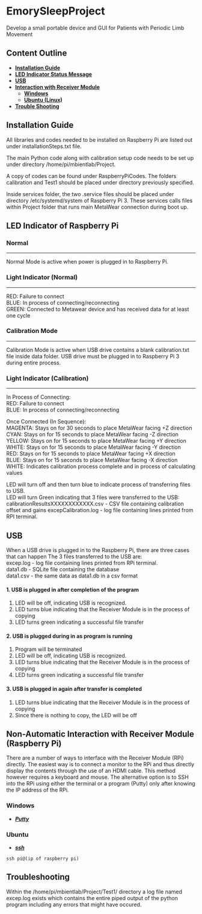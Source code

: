 EmorySleepProject
===========
Develop a small portable device and GUI for Patients with Periodic Limb Movement 
## Content Outline
- [**Installation Guide**](#installation-guide)
- [**LED Indicator Status Message**](#led-indicator-of-raspberry-pi)
- [**USB**](#usb)
- [**Interaction with Receiver Module**](#non-automatic-interaction-with-receiver-module-raspberry-pi)
  * [**Windows**](#windows)
  * [**Ubuntu (Linux)**](#ubuntu)
- [**Trouble Shooting**](#troubleshooting)

Installation Guide
------------------
All libraries and codes needed to be installed on Raspberry Pi are listed out under installationSteps.txt file.

The main Python code along with calibration setup code needs to be set up under directory /home/pi/mbientlab/Project.

A copy of codes can be found under RaspberryPiCodes. The folders calibration and Test1 should be placed under directory previously specified. 

Inside services folder, the two .service files should be placed under directory /etc/systemd/system of Raspberry Pi 3.
These services calls files within Project folder that runs main MetaWear connection during boot up.

## LED Indicator of Raspberry Pi 

### Normal
----------------
Normal Mode is active when power is plugged in to Raspberry Pi. 

### Light Indicator (Normal)
------------
RED: Failure to connect \
BLUE: In process of connecting/reconnecting\
GREEN: Connected to Metawear device and has received data for at least one cycle

### Calibration Mode
--------------
Calibration Mode is active when USB drive contains a blank calibration.txt file inside data folder.
USB drive must be plugged in to Raspberry Pi 3 during entire process.

### Light Indicator (Calibration)
------------
In Process of Connecting:\
RED: Failure to connect \
BLUE: In process of connecting/reconnecting

Once Connected (In Sequence):\
MAGENTA: Stays on for 30 seconds to place MetaWear facing +Z direction \
CYAN: Stays on for 15 seconds to place MetaWear facing -Z direction\
YELLOW: Stays on for 15 seconds to place MetaWear facing +Y direction\
WHITE: Stays on for 15 seconds to place MetaWear facing -Y direction\
RED: Stays on for 15 seconds to place MetaWear facing +X direction\
BLUE: Stays on for 15 seconds to place MetaWear facing -X direction\
WHITE: Indicates calibration process complete and in process of calculating values

LED will turn off and then turn blue to indicate process of transferring files to USB.\
LED will turn Green indicating that 3 files were transferred to the USB:\
calibrationResultsXXXXXXXXXXXX.csv - CSV file containing calibration offset and gains 
excepCalibration.log - log file containing lines printed from RPI terminal.

## USB
When a USB drive is plugged in to the Raspberry Pi, there are three cases that can happen
The 3 files transferred to the USB are:\
excep.log - log file containing lines printed from RPi terminal.\
data1.db - SQLite file containing the database\
data1.csv - the same data as data1.db in a csv format
#### 1. USB is plugged in after completion of the program
1) LED will be off, indicating USB is recognized.
2) LED turns blue indicating that the Receiver Module is in the process of copying
3) LED turns green indicating a successful file transfer
#### 2. USB is plugged during in as program is running
1) Program will be terminated
2) LED will be off, indicating USB is recognized.
3) LED turns blue indicating that the Receiver Module is in the process of copying
4) LED turns green indicating a successful file transfer
#### 3. USB is plugged in again after transfer is completed
1) LED turns blue indicating that the Receiver Module is in the process of copying
2) Since there is nothing to copy, the LED will be off

## Non-Automatic Interaction with Receiver Module (Raspberry Pi)
There are a number of ways to interface with the Receiver Module (RPi) directly. The easiest way is to connect a monitor to the RPi and thus directly display the contents through the use of an HDMI cable. This method however requires a keyboard and mouse. The alternative option is to SSH into the RPi using either the terminal or a program (Putty) only after knowing the IP address of the RPi.
### Windows
* [***Putty***](https://www.putty.org/)
### Ubuntu
* [***ssh***](https://www.ssh.com/ssh/command/)
```
ssh pi@(ip of raspberry pi)
```

## Troubleshooting
Within the /home/pi/mbientlab/Project/Test1/ directory a log file named excep.log exists which contains the entire piped output of the python program including any errors that might have occured.
